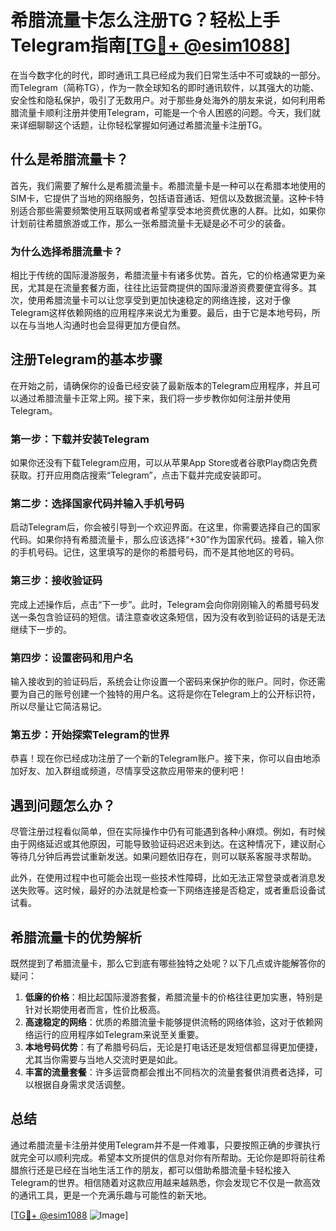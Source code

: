 # 希腊流量卡怎么注册TG？轻松上手Telegram指南[[TG💪+ @esim1088](https://t.me/s/esim1088)]

在当今数字化的时代，即时通讯工具已经成为我们日常生活中不可或缺的一部分。而Telegram（简称TG），作为一款全球知名的即时通讯软件，以其强大的功能、安全性和隐私保护，吸引了无数用户。对于那些身处海外的朋友来说，如何利用希腊流量卡顺利注册并使用Telegram，可能是一个令人困惑的问题。今天，我们就来详细聊聊这个话题，让你轻松掌握如何通过希腊流量卡注册TG。

## 什么是希腊流量卡？

首先，我们需要了解什么是希腊流量卡。希腊流量卡是一种可以在希腊本地使用的SIM卡，它提供了当地的网络服务，包括语音通话、短信以及数据流量。这种卡特别适合那些需要频繁使用互联网或者希望享受本地资费优惠的人群。比如，如果你计划前往希腊旅游或工作，那么一张希腊流量卡无疑是必不可少的装备。

### 为什么选择希腊流量卡？

相比于传统的国际漫游服务，希腊流量卡有诸多优势。首先，它的价格通常更为亲民，尤其是在流量套餐方面，往往比运营商提供的国际漫游资费要便宜得多。其次，使用希腊流量卡可以让您享受到更加快速稳定的网络连接，这对于像Telegram这样依赖网络的应用程序来说尤为重要。最后，由于它是本地号码，所以在与当地人沟通时也会显得更加方便自然。

## 注册Telegram的基本步骤

在开始之前，请确保你的设备已经安装了最新版本的Telegram应用程序，并且可以通过希腊流量卡正常上网。接下来，我们将一步步教你如何注册并使用Telegram。

### 第一步：下载并安装Telegram

如果你还没有下载Telegram应用，可以从苹果App Store或者谷歌Play商店免费获取。打开应用商店搜索“Telegram”，点击下载并完成安装即可。

### 第二步：选择国家代码并输入手机号码

启动Telegram后，你会被引导到一个欢迎界面。在这里，你需要选择自己的国家代码。如果你持有希腊流量卡，那么应该选择“+30”作为国家代码。接着，输入你的手机号码。记住，这里填写的是你的希腊号码，而不是其他地区的号码。

### 第三步：接收验证码

完成上述操作后，点击“下一步”。此时，Telegram会向你刚刚输入的希腊号码发送一条包含验证码的短信。请注意查收这条短信，因为没有收到验证码的话是无法继续下一步的。

### 第四步：设置密码和用户名

输入接收到的验证码后，系统会让你设置一个密码来保护你的账户。同时，你还需要为自己的账号创建一个独特的用户名。这将是你在Telegram上的公开标识符，所以尽量让它简洁易记。

### 第五步：开始探索Telegram的世界

恭喜！现在你已经成功注册了一个新的Telegram账户。接下来，你可以自由地添加好友、加入群组或频道，尽情享受这款应用带来的便利吧！

## 遇到问题怎么办？

尽管注册过程看似简单，但在实际操作中仍有可能遇到各种小麻烦。例如，有时候由于网络延迟或其他原因，可能导致验证码迟迟未到达。在这种情况下，建议耐心等待几分钟后再尝试重新发送。如果问题依旧存在，则可以联系客服寻求帮助。

此外，在使用过程中也可能会出现一些技术性障碍，比如无法正常登录或者消息发送失败等。这时候，最好的办法就是检查一下网络连接是否稳定，或者重启设备试试看。

## 希腊流量卡的优势解析

既然提到了希腊流量卡，那么它到底有哪些独特之处呢？以下几点或许能解答你的疑问：

1. **低廉的价格**：相比起国际漫游套餐，希腊流量卡的价格往往更加实惠，特别是针对长期使用者而言，性价比极高。
2. **高速稳定的网络**：优质的希腊流量卡能够提供流畅的网络体验，这对于依赖网络运行的应用程序如Telegram来说至关重要。
3. **本地号码优势**：有了希腊号码后，无论是打电话还是发短信都显得更加便捷，尤其当你需要与当地人交流时更是如此。
4. **丰富的流量套餐**：许多运营商都会推出不同档次的流量套餐供消费者选择，可以根据自身需求灵活调整。

## 总结

通过希腊流量卡注册并使用Telegram并不是一件难事，只要按照正确的步骤执行就完全可以顺利完成。希望本文所提供的信息对你有所帮助。无论你是即将前往希腊旅行还是已经在当地生活工作的朋友，都可以借助希腊流量卡轻松接入Telegram的世界。相信随着对这款应用越来越熟悉，你会发现它不仅是一款高效的通讯工具，更是一个充满乐趣与可能性的新天地。

[[TG💪+ @esim1088](https://t.me/s/esim1088) ![Image](https://i.postimg.cc/4NQfJmqS/Snipaste-2025-05-13-00-14-12.png)]